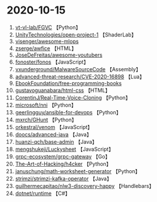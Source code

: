 # 2020-10-15

1. [vt-vl-lab/FGVC](https://github.com/vt-vl-lab/FGVC) 【Python】
2. [UnityTechnologies/open-project-1](https://github.com/UnityTechnologies/open-project-1) 【ShaderLab】
3. [visenger/awesome-mlops](https://github.com/visenger/awesome-mlops) 
4. [zserge/awfice](https://github.com/zserge/awfice) 【HTML】
5. [JoseDeFreitas/awesome-youtubers](https://github.com/JoseDeFreitas/awesome-youtubers) 
6. [fonoster/fonos](https://github.com/fonoster/fonos) 【JavaScript】
7. [vxunderground/MalwareSourceCode](https://github.com/vxunderground/MalwareSourceCode) 【Assembly】
8. [advanced-threat-research/CVE-2020-16898](https://github.com/advanced-threat-research/CVE-2020-16898) 【Lua】
9. [EbookFoundation/free-programming-books](https://github.com/EbookFoundation/free-programming-books) 
10. [gustavoguanabara/html-css](https://github.com/gustavoguanabara/html-css) 【HTML】
11. [CorentinJ/Real-Time-Voice-Cloning](https://github.com/CorentinJ/Real-Time-Voice-Cloning) 【Python】
12. [microsoft/nni](https://github.com/microsoft/nni) 【Python】
13. [geerlingguy/ansible-for-devops](https://github.com/geerlingguy/ansible-for-devops) 【Python】
14. [mxrch/GHunt](https://github.com/mxrch/GHunt) 【Python】
15. [orkestral/venom](https://github.com/orkestral/venom) 【JavaScript】
16. [doocs/advanced-java](https://github.com/doocs/advanced-java) 【Java】
17. [huanzi-qch/base-admin](https://github.com/huanzi-qch/base-admin) 【Java】
18. [mengshukeji/Luckysheet](https://github.com/mengshukeji/Luckysheet) 【JavaScript】
19. [grpc-ecosystem/grpc-gateway](https://github.com/grpc-ecosystem/grpc-gateway) 【Go】
20. [The-Art-of-Hacking/h4cker](https://github.com/The-Art-of-Hacking/h4cker) 【Python】
21. [januschung/math-worksheet-generator](https://github.com/januschung/math-worksheet-generator) 【Python】
22. [strimzi/strimzi-kafka-operator](https://github.com/strimzi/strimzi-kafka-operator) 【Java】
23. [guilhermecapitao/nlw3-discovery-happy](https://github.com/guilhermecapitao/nlw3-discovery-happy) 【Handlebars】
24. [dotnet/runtime](https://github.com/dotnet/runtime) 【C#】
